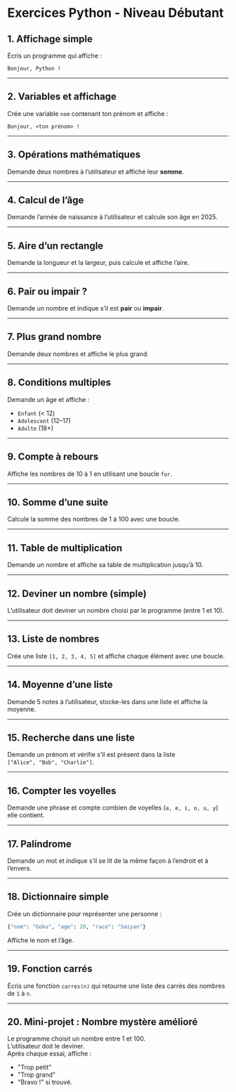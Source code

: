 # Exercices Python - Niveau Débutant

## 1. Affichage simple
Écris un programme qui affiche :  
```
Bonjour, Python !
```

---

## 2. Variables et affichage
Crée une variable `nom` contenant ton prénom et affiche :  
```
Bonjour, <ton prénom> !
```

---

## 3. Opérations mathématiques
Demande deux nombres à l’utilisateur et affiche leur **somme**.

---

## 4. Calcul de l’âge
Demande l’année de naissance à l’utilisateur et calcule son âge en 2025.

---

## 5. Aire d’un rectangle
Demande la longueur et la largeur, puis calcule et affiche l’aire.

---

## 6. Pair ou impair ?
Demande un nombre et indique s’il est **pair** ou **impair**.

---

## 7. Plus grand nombre
Demande deux nombres et affiche le plus grand.

---

## 8. Conditions multiples
Demande un âge et affiche :
- `Enfant` (< 12)
- `Adolescent` (12–17)
- `Adulte` (18+)

---

## 9. Compte à rebours
Affiche les nombres de 10 à 1 en utilisant une boucle `for`.

---

## 10. Somme d’une suite
Calcule la somme des nombres de 1 à 100 avec une boucle.

---

## 11. Table de multiplication
Demande un nombre et affiche sa table de multiplication jusqu’à 10.

---

## 12. Deviner un nombre (simple)
L’utilisateur doit deviner un nombre choisi par le programme (entre 1 et 10).

---

## 13. Liste de nombres
Crée une liste `[1, 2, 3, 4, 5]` et affiche chaque élément avec une boucle.

---

## 14. Moyenne d’une liste
Demande 5 notes à l’utilisateur, stocke-les dans une liste et affiche la moyenne.

---

## 15. Recherche dans une liste
Demande un prénom et vérifie s’il est présent dans la liste  
`["Alice", "Bob", "Charlie"]`.

---

## 16. Compter les voyelles
Demande une phrase et compte combien de voyelles (`a, e, i, o, u, y`) elle contient.

---

## 17. Palindrome
Demande un mot et indique s’il se lit de la même façon à l’endroit et à l’envers.

---

## 18. Dictionnaire simple
Crée un dictionnaire pour représenter une personne :  
```python
{"nom": "Goku", "age": 20, "race": "Saiyan"}
```
Affiche le nom et l’âge.

---

## 19. Fonction carrés
Écris une fonction `carres(n)` qui retourne une liste des carrés des nombres de `1` à `n`.

---

## 20. Mini-projet : Nombre mystère amélioré
Le programme choisit un nombre entre 1 et 100.  
L’utilisateur doit le deviner.  
Après chaque essai, affiche :  
- "Trop petit"  
- "Trop grand"  
- "Bravo !" si trouvé.
